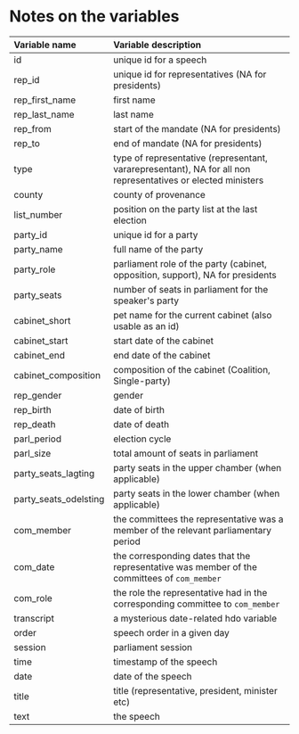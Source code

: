 # Notes on the variables
| Variable name         | Variable description                                                                                         |
|:----------------------|:-------------------------------------------------------------------------------------------------------------|
| id                    | unique id for a speech                                                                                       |
| rep_id                | unique id for representatives (NA for presidents)                                                            |
| rep_first_name        | first name                                                                                                   |
| rep_last_name         | last name                                                                                                    |
| rep_from              | start of the mandate (NA for presidents)                                                                     |
| rep_to                | end of mandate (NA for presidents)                                                                           |
| type                  | type of representative (representant, vararepresentant), NA for all non representatives or elected ministers |
| county                | county of provenance                                                                                         |
| list_number           | position on the party list at the last election                                                              |
| party_id              | unique id for a party                                                                                        |
| party_name            | full name of the party                                                                                       |
| party_role            | parliament role of the party (cabinet, opposition, support), NA for presidents                               |
| party_seats           | number of seats in parliament for the speaker's party                                                        |
| cabinet_short         | pet name for the current cabinet (also usable as an id)                                                      |
| cabinet_start         | start date of the cabinet                                                                                    |
| cabinet_end           | end date of the cabinet                                                                                      |
| cabinet_composition   | composition of the cabinet (Coalition, Single-party)                                                         |
| rep_gender            | gender                                                                                                       |
| rep_birth             | date of birth                                                                                                |
| rep_death             | date of death                                                                                                |
| parl_period           | election cycle                                                                                               |
| parl_size             | total amount of seats in parliament                                                                          |
| party_seats_lagting   | party seats in the upper chamber (when applicable)                                                           |
| party_seats_odelsting | party seats in the lower chamber (when applicable)                                                           |
| com_member            | the committees the representative was a member of the relevant parliamentary period                          |
| com_date              | the corresponding dates that the representative was member of the committees of `com_member`                 |
| com_role              | the role the representative had in the corresponding committee to `com_member`                               |
| transcript            | a mysterious date-related hdo variable                                                                       |
| order                 | speech order in a given day                                                                                  |
| session               | parliament session                                                                                           |
| time                  | timestamp of the speech                                                                                      |
| date                  | date of the speech                                                                                           |
| title                 | title (representative, president, minister etc)                                                              |
| text                  | the speech                                                                                                   |
